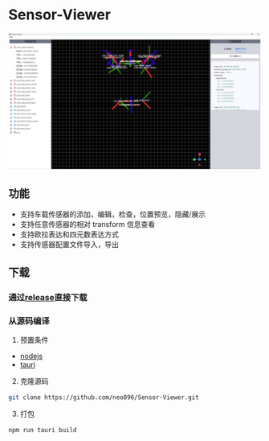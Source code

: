 # Sensor-Viewer

![screenshoot](./screenshot.jpg)

## 功能

-   支持车载传感器的添加，编辑，检查，位置预览，隐藏/展示
-   支持任意传感器的相对 transform 信息查看
-   支持欧拉表达和四元数表达方式
-   支持传感器配置文件导入，导出

## 下载

### 通过[release](https://github.com/neo896/Sensor-Viewer/releases)直接下载

### 从源码编译

1. 预置条件

-   [nodejs](https://nodejs.org/en)
-   [tauri](https://tauri.app/v1/guides/getting-started/prerequisites)

2. 克隆源码

```bash
git clone https://github.com/neo896/Sensor-Viewer.git
```

3. 打包

```bash
npm run tauri build
```
